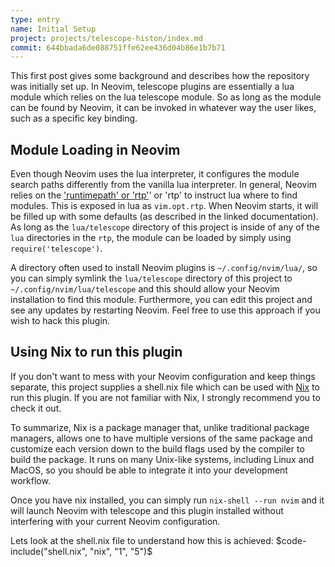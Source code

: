 ```yaml
---
type: entry
name: Initial Setup
project: projects/telescope-histon/index.md
commit: 644bbada6de088751ffe62ee436d04b86e1b7b71
---
```


This first post gives some background and describes how the repository was initially set up. In Neovim, telescope
plugins are essentially a lua module which relies on the lua telescope module. So as long as the module can be
found by Neovim, it can be invoked in whatever way the user likes, such as a specific key binding.

## Module Loading in Neovim
Even though Neovim uses the lua interpreter, it configures the module search paths differently from the vanilla lua interpreter. In general, Neovim relies on the ['runtimepath' or 'rtp'](https://neovim.io/doc/user/options.html#runtimepath)' or 'rtp' to instruct lua where to find modules. This is exposed in lua as `vim.opt.rtp`. When Neovim starts, it will be filled up with some defaults (as described in the linked documentation). As long as the `lua/telescope` directory of this project is inside of any of the `lua` directories in the `rtp`, the module can be loaded by simply using `require('telescope')`.

A directory often used to install Neovim plugins is `~/.config/nvim/lua/`, so you can simply symlink the `lua/telescope` directory of this project to `~/.config/nvim/lua/telescope` and this should allow your Neovim installation to find this module. Furthermore, you can edit this project and see any updates by restarting Neovim. Feel free to use this approach if you wish to hack this plugin.

## Using Nix to run this plugin
If you don't want to mess with your Neovim configuration and keep things separate, this project supplies a shell.nix file which can be used with [Nix](https://nixos.org/) to run this plugin. If you are not familiar with Nix, I strongly recommend you to check it out.

To summarize, Nix is a package manager that, unlike traditional package managers, allows one to have multiple versions of the same package and customize each version down to the build flags used by the compiler to build the package. It runs on many Unix-like systems, including Linux and MacOS, so you should be able to integrate it into your development workflow.

Once you have nix installed, you can simply run `nix-shell --run nvim` and it will launch Neovim with telescope and this plugin installed without interfering with your current Neovim configuration.

Lets look at the shell.nix file to understand how this is achieved:
$code-include("shell.nix", "nix", "1", "5")$
